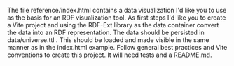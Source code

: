 The file reference/index.html contains a data visualization I'd like you to use as the basis for an RDF visualization tool. As first steps I'd like you to create a Vite project and using the RDF-Ext library as the data container convert the data into an RDF representation. The data should be persisted in data/universe.ttl . This should be loaded and made visible in the same manner as in the index.html example. Follow general best practices and Vite conventions to create this project. It will need tests and a README.md.  
